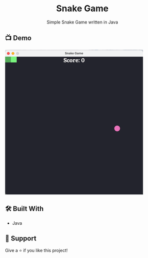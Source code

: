<h1 align="center">Snake Game</h1>

<p align="center">Simple Snake Game written in Java</p>

## 📺 Demo

![Game Demo](assets/demo.gif)

## 🛠 Built With

- Java

## 🤝 Support

Give a ⭐️ if you like this project!
